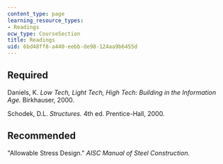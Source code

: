 ```yaml
---
content_type: page
learning_resource_types:
- Readings
ocw_type: CourseSection
title: Readings
uid: 6bd48ff8-a440-eebb-de98-124aa9b6455d
---
```


Required
--------

Daniels, K. _Low Tech, Light Tech, High Tech: Building in the Information Age._ Birkhauser, 2000.

Schodek, D.L. _Structures._ 4th ed. Prentice-Hall, 2000.

Recommended
-----------

"Allowable Stress Design." _AISC Manual of Steel Construction._